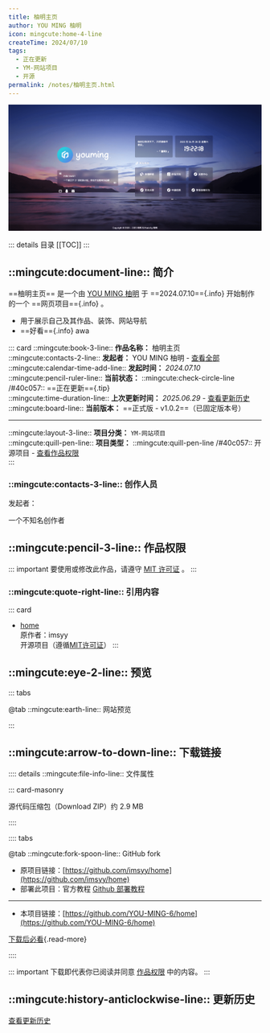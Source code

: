 ```yaml
---
title: 柚明主页
author: YOU MING 柚明
icon: mingcute:home-4-line
createTime: 2024/07/10
tags:
  - 正在更新
  - YM-网站项目
  - 开源
permalink: /notes/柚明主页.html
---
```


![](/rc/home-yl.png)

::: details 目录
[[TOC]]
:::

## ::mingcute:document-line:: 简介

==柚明主页== 是一个由 [YOU MING 柚明](/notes/更多/工作室.html#you-ming-柚明) 于 ==2024.07.10=={.info} 开始制作的一个 ==网页项目=={.info} 。

- 用于展示自己及其作品、装饰、网站导航
- ==好看=={.info} awa

::: card
::mingcute:book-3-line:: **作品名称：** 柚明主页  
::mingcute:contacts-2-line:: **发起者：** YOU MING 柚明 - [查看全部](#创作人员)  
::mingcute:calendar-time-add-line:: **发起时间：** *2024.07.10*  
::mingcute:pencil-ruler-line:: **当前状态：** ::mingcute:check-circle-line /#40c057:: ==正在更新=={.tip}  
::mingcute:time-duration-line:: **上次更新时间：** *2025.06.29* - [查看更新历史](#更新历史)  
::mingcute:board-line:: **当前版本：** ==正式版 - v1.0.2==（已固定版本号）

---

::mingcute:layout-3-line:: **项目分类：** `YM-网站项目`  
::mingcute:quill-pen-line:: **项目类型：** ::mingcute:quill-pen-line /#40c057:: 开源项目 - [查看作品权限](#作品权限)  
:::

### ::mingcute:contacts-3-line:: 创作人员

发起者：

<LinkCard title="YOU MING 柚明" icon="/rc/ym-ys.png" href="/notes/更多/工作室.html#you-ming-柚明">一个不知名创作者</LinkCard>

## ::mingcute:pencil-3-line:: 作品权限

::: important 要使用或修改此作品，请遵守 [MIT 许可证](https://mit-license.org/) 。
:::

### ::mingcute:quote-right-line:: 引用内容

::: card
- [home](https://github.com/imsyy/home)  
  原作者：imsyy  
  开源项目（遵循[MIT许可证](https://github.com/imsyy/home?tab=MIT-1-ov-file)）
:::

## ::mingcute:eye-2-line:: 预览

::: tabs

@tab ::mingcute:earth-line:: 网站预览

<LinkCard title="柚明|主页🍀" icon="mingcute:home-4-line" href="https://www.youming.v6.army"></LinkCard>

:::

## ::mingcute:arrow-to-down-line:: 下载链接

:::: details ::mingcute:file-info-line:: 文件属性

::: card-masonry

<Card title="home.zip" icon="mingcute:file-zip-line"><Badge text="安全" type="tip" />
  源代码压缩包（Download ZIP）约 2.9 MB
</Card>

::::

:::: tabs

@tab ::mingcute:fork-spoon-line:: GitHub fork

- 原项目链接：[https://github.com/imsyy/home](https://github.com/imsyy/home)
- 部署此项目：官方教程 [Github 部署教程](https://github.com/imsyy/home?tab=readme-ov-file)

---

- 本项目链接：[https://github.com/YOU-MING-6/home](https://github.com/YOU-MING-6/home)

[下载后必看](/notes/更多/必看.html){.read-more}

::::

::: important 下载即代表你已阅读并同意 [作品权限](#作品权限) 中的内容。
:::

## ::mingcute:history-anticlockwise-line:: 更新历史

[查看更新历史](/notes/更新历史/柚明主页.html)
